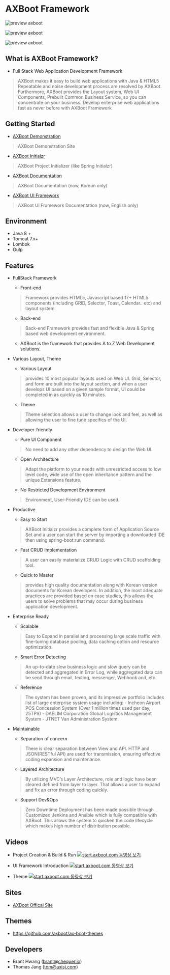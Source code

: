 # AXBoot Framework

![preview axboot](https://github.com/axboot/ax-boot-themes/raw/master/assets/arongi-1.png)

![preview axboot](https://github.com/axboot/ax-boot-themes/raw/master/assets/cocker-2.png)

![preview axboot](https://github.com/axboot/ax-boot-themes/raw/master/assets/doberman-3.png)

## What is AXBoot Framework?
- Full Stack Web Application Development Framework
>AXBoot makes it easy to build web applications with Java & HTML5
Repeatable and noise development process are resolved by AXBoot.
Furthermore, AXBoot provides the Layout system, Web UI Components, Prebuilt Common Business Service, so you can concentrate on your business.
Develop enterprise web applications fast as never before with AXBoot Framework

## Getting Started
- [AXBoot Demonstration](http://demo.axboot.com)
>AXBoot Demonstration Site
- [AXBoot Initialzr](http://start.axboot.com)
>AXBoot Project Initializer (like Spring Initialzr)
- [AXBoot Documentation](http://api.axboot.com)
>AXBoot Documentation (now, Korean only)
- [AXBoot UI Framework](http://ax5.io)
>AXBoot UI Framework Documentation (now, English only)

## Environment
- Java 8 +
- Tomcat 7.x+
- Lombok
- Gulp

## Features
- FullStack Framework
    - Front-end
    >Framework provides HTML5, Javascript based 17+ HTML5 components (including GRID, Selector, Toast, Calendar.. etc) and layout system.
    - Back-end
    >Back-end Framework provides fast and flexible Java & Spring based web development environment.
    - AXBoot is the framework that provides A to Z Web Development solutions.

- Various Layout, Theme
    - Various Layout
    >provides 10 most popular layouts used on Web UI. Grid, Selector, and form are built into the layout section, and when a user develops UI based on a given sample format, UI could be completed in as quickly as 10 minutes.
    - Theme
    >Theme selection allows a user to change look and feel, as well as allowing the user to fine tune specifics of the UI.

- Developer-friendly
    - Pure UI Component
    >No need to add any other dependency to design the Web UI.
    - Open Architecture
    >Adapt the platform to your needs with unrestricted access to low level code, wide use of the open inheritance pattern and the unique Extensions feature.
    - No Restricted Development Environment
    >Environment, User-Friendly IDE can be used.

- Productive
    - Easy to Start
    >AXBoot Initialzr provides a complete form of Application Source Set and a user can start the server by importing a downloaded IDE then using spring-boot:run command.
    - Fast CRUD Implementation
    >A user can easily materialize CRUD Logic with CRUD scaffolding tool.
    - Quick to Master
    >provides high quality documentation along with Korean version documents for Korean developers. In addition, the most adequate practices are provided based on case studies, this allows the users to solve problems that may occur during business application development.

- Enterprise Ready
    - Scalable
    >Easy to Expand in parallel and processing large scale traffic with fine-tuning database pooling, data caching option and resource optimization.
    - Smart Error Detecting
    >An up-to-date slow business logic and slow query can be detected and aggregated in Error Log, while aggregated data can be send through email, texting, messenger, Webhook and, etc.
    - Reference
    >The system has been proven, and its impressive portfolio includes list of large enterprise system usage including: 
        - Incheon Airport POS Concession System (Over 1 million times used per day, 25TPS)
        - DAELIM Corporation Global Logistics Management System
        - JTNET Van Administration System.

- Maintainable
    - Separation of concern
    >There is clear separation between View and API. HTTP and JSON(RESTful API) are used for transmission, ensuring effective coding expansion and maintenance.
    - Layered Architecture
    >By utilizing MVC’s Layer Architecture, role and logic have been cleared defined from layer to layer. That allows a user to expand and fix an error through coding quickly.
    - Support Dev&Ops
    >Zero Downtime Deployment has been made possible through Customized Jenkins and Ansible which is fully compatible with AXBoot. This allows the system to quicken the code lifecycle which makes high number of distribution possible.



## Videos
- Project Creation & Build & Run
[![start.axboot.com 동영상 보기](https://raw.githubusercontent.com/axboot/ax-boot-document/master/assets/axboot-youtube-01.jpg)](https://www.youtube.com/watch?v=n3F47DPyD5c)

- UI Framework Introduction
[![start.axboot.com 동영상 보기](https://raw.githubusercontent.com/axboot/ax-boot-document/master/assets/axboot-youtube-02.jpg)](https://www.youtube.com/watch?v=XXXn7Fw_DL8)

- Theme
[![start.axboot.com 동영상 보기](https://raw.githubusercontent.com/axboot/ax-boot-document/master/assets/axboot-youtube-03.jpg)](https://www.youtube.com/watch?v=XXXn7Fw_DL8)

## Sites
- [AXBoot Offical Site](http://www.axboot.com)

## Themes
 - https://github.com/axboot/ax-boot-themes
 
## Developers
- Brant Hwang (brant@chequer.io)
- Thomas Jang (tom@axisj.com)